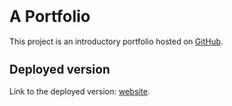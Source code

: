 # A Portfolio

This project is an introductory portfolio hosted on [GitHub](github.com).

## Deployed version

Link to the deployed version: [website](https://kaelo-brandon-mokalake.github.io/Kaelo_Portfolio/).
